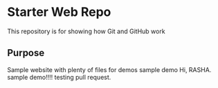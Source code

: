 # Starter Web Repo

This repository is for showing how Git and GitHub work

## Purpose

Sample website with plenty of files for demos
sample demo
Hi, RASHA.
sample demo!!!!
testing pull request.